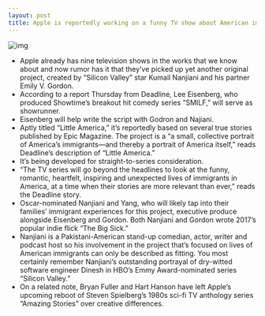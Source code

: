 ```yaml
---
layout: post
title: Apple is reportedly working on a funny TV show about American immigrants
---
```

![img](http://media.idownloadblog.com/wp-content/uploads/2018/02/Kumail-Nanjiani-Silicon-Valley-001.jpg)
* Apple already has nine television shows in the works that we know about and now rumor has it that they’ve picked up yet another original project, created by “Silicon Valley” star Kumail Nanjiani and his partner Emily V. Gordon.
* According to a report Thursday from Deadline, Lee Eisenberg, who produced Showtime’s breakout hit comedy series “SMILF,” will serve as showrunner.
* Eisenberg will help write the script with Godron and Najiani.
* Aptly titled “Little America,” it’s reportedly based on several true stories published by Epic Magazine. The project is a “a small, collective portrait of America’s immigrants—and thereby a portrait of America itself,” reads Deadline’s description of “Little America.”
* It’s being developed for straight-to-series consideration.
* “The TV series will go beyond the headlines to look at the funny, romantic, heartfelt, inspiring and unexpected lives of immigrants in America, at a time when their stories are more relevant than ever,” reads the Deadline story.
* Oscar-nominated Nanjiani and Yang, who will likely tap into their families’ immigrant experiences for this project, executive produce alongside Eisenberg and Gordon. Both Nanjiani and Gordon wrote 2017’s popular indie flick “The Big Sick.”
* Nanjiani is a Pakistani-American stand-up comedian, actor, writer and podcast host so his involvement in the project that’s focused on lives of American immigrants can only be described as fitting. You most certainly remember Nanjiani’s outstanding portrayal of dry-witted software engineer Dinesh in HBO’s Emmy Award-nominated series “Silicon Valley.”
* On a related note, Bryan Fuller and Hart Hanson have left Apple’s upcoming reboot of Steven Spielberg’s 1980s sci-fi TV anthology series “Amazing Stories” over creative differences.

